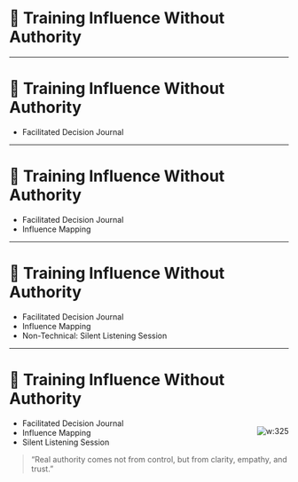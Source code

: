 # 🤝 Training Influence Without Authority

<!-- 
Architects often lead without formal authority.  
They must guide decisions, align stakeholders, and build momentum through clarity, trust, and collaboration—not command.  
These exercises help architects build soft power through structured facilitation and influence skills.
-->

---

# 🤝 Training Influence Without Authority

- Facilitated Decision Journal  
<!-- Task: Identify a real decision-making meeting—architecture review, design trade-off, etc.  
Volunteer to facilitate with structure:
  - Frame the problem  
  - Define decision criteria  
  - List options & trade-offs  
  - Guide toward alignment or follow-up  
Afterward, journal your reflection: What worked? What didn’t? What would you do differently?  
Purpose: Builds confidence in facilitation as a repeatable skill, not a personality trait. -->

---

# 🤝 Training Influence Without Authority

- Facilitated Decision Journal  
- Influence Mapping  
<!-- Task: For a real or fictional decision, map key roles:
  - Deciders  
  - Influencers  
  - Implementers or skeptics  
Select one person per role and create a custom message, explanation, or visual tailored to their context.  
Purpose: Sharpens stakeholder awareness and targeted communication—foundations of trust-based influence. -->

---

# 🤝 Training Influence Without Authority

- Facilitated Decision Journal  
- Influence Mapping  
- Non-Technical: Silent Listening Session  
<!-- Task: In a group discussion, hold your opinion until others have shared.  
Only ask clarifying or reflective questions.  
At the end, synthesize the group’s inputs in a clear recap.  
Purpose: Models humility, strengthens group trust, and trains active listening as a leadership tool. -->

---

# 🤝 Training Influence Without Authority

<div style="float:right">

![w:325](https://m.media-amazon.com/images/I/41m8g9VCX4L._SY445_SX342_QL70_FMwebp_.jpg)

</div>

- Facilitated Decision Journal  
- Influence Mapping  
- Silent Listening Session  

> “Real authority comes not from control, but from clarity, empathy, and trust.”

<!-- 
Leadership without authority is about presence, not dominance.  
Teach architects that their influence is earned through alignment, not escalation.  
These skills scale with responsibility—practice them early.

---
Recommended Book:
Title: The Art of Gathering by Priya Parker
Purpose: Offers deep insights into designing purposeful conversations and gatherings. Ideal for architects seeking to improve the way they lead meetings, reviews, and collaborative spaces.
-->

